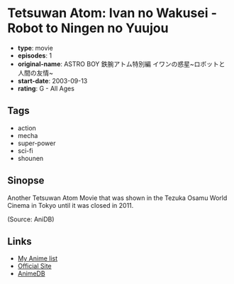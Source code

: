 # Tetsuwan Atom: Ivan no Wakusei - Robot to Ningen no Yuujou

-   **type**: movie
-   **episodes**: 1
-   **original-name**: ASTRO BOY 鉄腕アトム特別編 イワンの惑星~ロボットと人間の友情~
-   **start-date**: 2003-09-13
-   **rating**: G - All Ages

## Tags

-   action
-   mecha
-   super-power
-   sci-fi
-   shounen

## Sinopse

Another Tetsuwan Atom Movie that was shown in the Tezuka Osamu World Cinema in Tokyo until it was closed in 2011.

(Source: AniDB)

## Links

-   [My Anime list](https://myanimelist.net/anime/18637/Tetsuwan_Atom__Ivan_no_Wakusei_-_Robot_to_Ningen_no_Yuujou)
-   [Official Site](http://www.tezukaosamu.net/jp/anime/127.html)
-   [AnimeDB](http://anidb.info/perl-bin/animedb.pl?show=anime&aid=9451)
